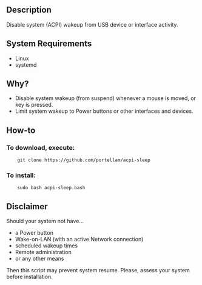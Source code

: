 ## Description
Disable system (ACPI) wakeup from USB device or interface activity.

## System Requirements
* Linux
* systemd

## Why?
* Disable system wakeup (from suspend) whenever a mouse is moved, or key is pressed.
* Limit system wakeup to Power buttons or other interfaces and devices.

## How-to
### To download, execute:

        git clone https://github.com/portellam/acpi-sleep

### To install:

        sudo bash acpi-sleep.bash

## Disclaimer
Should your system not have...
* a Power button
* Wake-on-LAN (with an active Network connection)
* scheduled wakeup times
* Remote administration
* or any other means

Then this script may prevent system resume. Please, assess your system before installation.
